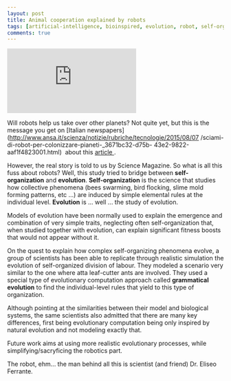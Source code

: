 ```yaml
---
layout: post
title: Animal cooperation explained by robots
tags: [artificial-intelligence, bioinspired, evolution, robot, self-organization]
comments: true
---
```


<iframe src="https://www.youtube.com/embed/teRFP3FshDE" frameborder="0" allowfullscreen></iframe>



Will robots help us take over other planets? Not quite yet, but this is the message you get on [Italian
newspapers](http://www.ansa.it/scienza/notizie/rubriche/tecnologie/2015/08/07
/sciami-di-robot-per-colonizzare-pianeti-_3671bc32-d75b-
43e2-9822-aaf1f4823001.html)  about this [article
](http://journals.plos.org/ploscompbiol/article?id=10.1371/journal.pcbi.1004273).

However, the real story is told to us by Science Magazine. So what is all this
fuss about robots? Well, this study tried to bridge between **self-
organization** and **evolution**. **Self-organization** is the science that
studies how collective phenomena (bees swarming, bird flocking, slime mold
forming patterns, etc ...) are induced by simple elemental rules at the
individual level. **Evolution** is ... well ... the study of evolution.

Models of evolution have been normally used to explain the emergence and
combination of very simple traits, neglecting often self-organization that,
when studied together with evolution, can explain significant fitness boosts
that would not appear without it.

On the quest to explain how complex self-organizing phenomena evolve, a group
of scientists has been able to replicate through realistic simulation the
evolution of self-organized division of labour. They modeled a scenario very
similar to the one where atta leaf-cutter ants are involved. They used a
special type of evolutionary computation approach called **grammatical
evolution** to find the individual-level rules that yield to this type of
organization.

Although pointing at the similarities between their model and biological
systems, the same scientists also admitted that there are many key
differences, first being evolutionary computation being only inspired by
natural evolution and not modeling exactly that.

Future work aims at using more realistic evolutionary processes, while
simplifying/sacryficing the robotics part.

The robot, ehm... the man behind all this is scientist (and friend) Dr. Eliseo
Ferrante.

